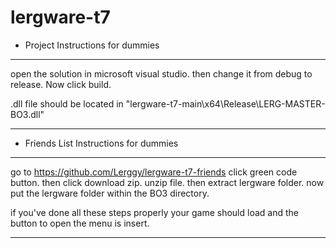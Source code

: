 # lergware-t7

- Project Instructions for dummies 
______________________________________________________________________________________________________________

open the solution in microsoft visual studio.
then change it from debug to release.
Now click build.

.dll file should be located in "lergware-t7-main\x64\Release\LERG-MASTER-BO3.dll"
______________________________________________________________________________________________________________


- Friends List Instructions for dummies 
______________________________________________________________________________________________________________

go to https://github.com/Lerggy/lergware-t7-friends
click green code button.
then click download zip.
unzip file.
then extract lergware folder.
now put the lergware folder within the BO3 directory.

if you've done all these steps properly your game should load and the button to open the menu is insert.
______________________________________________________________________________________________________________
